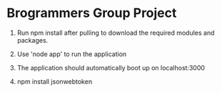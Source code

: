 # Brogrammers Group Project
 
1. Run npm install after pulling to download the required modules and packages.

2. Use 'node app' to run the application

3. The application should automatically boot up on localhost:3000

4. npm install jsonwebtoken

